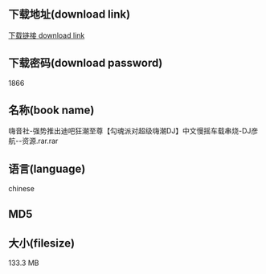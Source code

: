 ## 下载地址(download link)
[下载链接 download link](https://voluble-croquembouche-d321dc.netlify.app/?s=%E5%97%A8%E9%9F%B3%E7%A4%BE-%E5%BC%BA%E5%8A%BF%E6%8E%A8%E5%87%BA%E8%BF%AA%E5%90%A7%E7%8B%82%E6%BD%AE%E8%87%B3%E5%B0%8A%E3%80%90%E5%8B%BE%E9%AD%82%E6%B4%BE%E5%AF%B9%E8%B6%85%E7%BA%A7%E5%97%A8%E6%BD%AEDJ%E3%80%91%E4%B8%AD%E6%96%87%E6%85%A2%E6%91%87%E8%BD%A6%E8%BD%BD%E4%B8%B2%E7%83%A7-DJ%E5%BD%A6%E8%88%AA--%E8%B5%84%E6%BA%90.rar)

## 下载密码(download password)
1866

## 名称(book name)
嗨音社-强势推出迪吧狂潮至尊【勾魂派对超级嗨潮DJ】中文慢摇车载串烧-DJ彦航--资源.rar.rar

## 语言(language)
chinese

## MD5


## 大小(filesize)
133.3 MB

